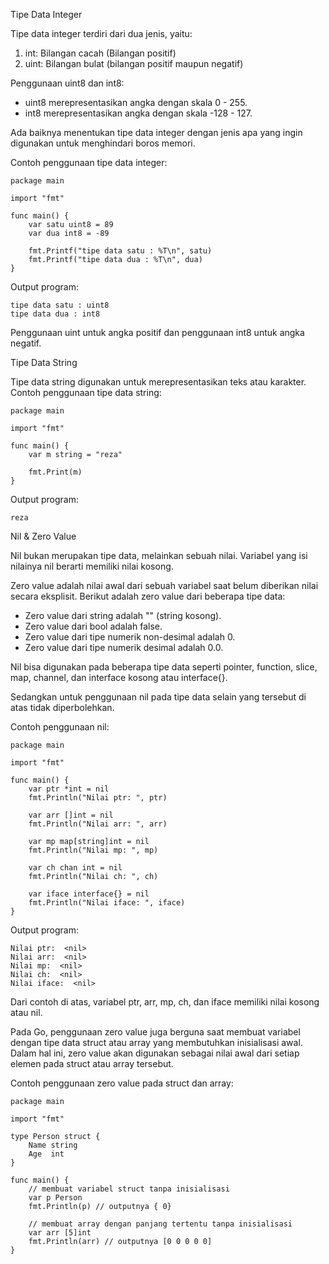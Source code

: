 Tipe Data Integer

Tipe data integer terdiri dari dua jenis, yaitu:

1. int: Bilangan cacah (Bilangan positif)
2. uint: Bilangan bulat (bilangan positif maupun negatif)

Penggunaan uint8 dan int8:

- uint8 merepresentasikan angka dengan skala 0 - 255.
- int8 merepresentasikan angka dengan skala -128 - 127.

Ada baiknya menentukan tipe data integer dengan jenis apa yang ingin digunakan untuk menghindari boros memori.

Contoh penggunaan tipe data integer:

```
package main

import "fmt"

func main() {
	var satu uint8 = 89
	var dua int8 = -89

	fmt.Printf("tipe data satu : %T\n", satu)
	fmt.Printf("tipe data dua : %T\n", dua)
}
```

Output program:

```
tipe data satu : uint8
tipe data dua : int8
```

Penggunaan uint untuk angka positif dan penggunaan int8 untuk angka negatif.

Tipe Data String

Tipe data string digunakan untuk merepresentasikan teks atau karakter. Contoh penggunaan tipe data string:

```
package main

import "fmt"

func main() {
	var m string = "reza"

	fmt.Print(m)
}
```

Output program:

```
reza
```

Nil & Zero Value

Nil bukan merupakan tipe data, melainkan sebuah nilai. Variabel yang isi nilainya nil berarti memiliki nilai kosong.

Zero value adalah nilai awal dari sebuah variabel saat belum diberikan nilai secara eksplisit. Berikut adalah zero value dari beberapa tipe data:

- Zero value dari string adalah "" (string kosong).
- Zero value dari bool adalah false.
- Zero value dari tipe numerik non-desimal adalah 0.
- Zero value dari tipe numerik desimal adalah 0.0.

Nil bisa digunakan pada beberapa tipe data seperti pointer, function, slice, map, channel, dan interface kosong atau interface{}.

Sedangkan untuk penggunaan nil pada tipe data selain yang tersebut di atas tidak diperbolehkan.

Contoh penggunaan nil:

```
package main

import "fmt"

func main() {
	var ptr *int = nil
	fmt.Println("Nilai ptr: ", ptr)

	var arr []int = nil
	fmt.Println("Nilai arr: ", arr)

	var mp map[string]int = nil
	fmt.Println("Nilai mp: ", mp)

	var ch chan int = nil
	fmt.Println("Nilai ch: ", ch)

	var iface interface{} = nil
	fmt.Println("Nilai iface: ", iface)
}
```

Output program:

```
Nilai ptr:  <nil>
Nilai arr:  <nil>
Nilai mp:  <nil>
Nilai ch:  <nil>
Nilai iface:  <nil>
```

Dari contoh di atas, variabel ptr, arr, mp, ch, dan iface memiliki nilai kosong atau nil.

Pada Go, penggunaan zero value juga berguna saat membuat variabel dengan tipe data struct atau array yang membutuhkan inisialisasi awal. Dalam hal ini, zero value akan digunakan sebagai nilai awal dari setiap elemen pada struct atau array tersebut.

Contoh penggunaan zero value pada struct dan array:

```
package main

import "fmt"

type Person struct {
	Name string
	Age  int
}

func main() {
	// membuat variabel struct tanpa inisialisasi
	var p Person
	fmt.Println(p) // outputnya { 0}

	// membuat array dengan panjang tertentu tanpa inisialisasi
	var arr [5]int
	fmt.Println(arr) // outputnya [0 0 0 0 0]
}
```
